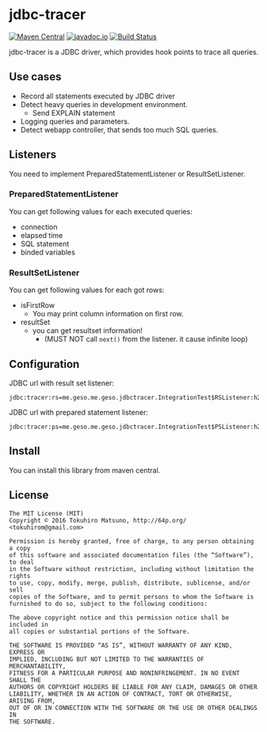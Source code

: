 # jdbc-tracer

[![Maven Central](https://maven-badges.herokuapp.com/maven-central/me.geso.jdbctracer/jdbc-tracer-core/badge.svg)](https://maven-badges.herokuapp.com/maven-central/me.geso.jdbctracer/jdbc-tracer-core)
[![javadoc.io](https://javadocio-badges.herokuapp.com/me.geso.jdbctracer/jdbc-tracer-core/badge.svg)](https://javadocio-badges.herokuapp.com/me.geso.jdbctracer/jdbc-tracer-core)
[![Build Status](https://travis-ci.org/tokuhirom/jdbc-tracer.svg?branch=master)](https://travis-ci.org/tokuhirom/jdbc-tracer)

jdbc-tracer is a JDBC driver, which provides hook points to trace all queries.

## Use cases

 * Record all statements executed by JDBC driver
 * Detect heavy queries in development environment.
   * Send EXPLAIN statement
 * Logging queries and parameters.
 * Detect webapp controller, that sends too much SQL queries.

## Listeners

You need to implement PreparedStatementListener or ResultSetListener.

### PreparedStatementListener

You can get following values for each executed queries:

 * connection
 * elapsed time
 * SQL statement
 * binded variables

### ResultSetListener

You can get following values for each got rows:

 * isFirstRow
   * You may print column information on first row.
 * resultSet
   * you can get resultset information!
     * (MUST NOT call `next()` from the listener. it cause infinite loop)

## Configuration

JDBC url with result set listener:

    jdbc:tracer:rs=me.geso.me.geso.jdbctracer.IntegrationTest$RSListener:h2:mem:test

JDBC url with prepared statement listener:

    jdbc:tracer:ps=me.geso.me.geso.jdbctracer.IntegrationTest$PSListener:h2:mem:test

## Install

You can install this library from maven central.

## License

    The MIT License (MIT)
    Copyright © 2016 Tokuhiro Matsuno, http://64p.org/ <tokuhirom@gmail.com>

    Permission is hereby granted, free of charge, to any person obtaining a copy
    of this software and associated documentation files (the “Software”), to deal
    in the Software without restriction, including without limitation the rights
    to use, copy, modify, merge, publish, distribute, sublicense, and/or sell
    copies of the Software, and to permit persons to whom the Software is
    furnished to do so, subject to the following conditions:

    The above copyright notice and this permission notice shall be included in
    all copies or substantial portions of the Software.

    THE SOFTWARE IS PROVIDED “AS IS”, WITHOUT WARRANTY OF ANY KIND, EXPRESS OR
    IMPLIED, INCLUDING BUT NOT LIMITED TO THE WARRANTIES OF MERCHANTABILITY,
    FITNESS FOR A PARTICULAR PURPOSE AND NONINFRINGEMENT. IN NO EVENT SHALL THE
    AUTHORS OR COPYRIGHT HOLDERS BE LIABLE FOR ANY CLAIM, DAMAGES OR OTHER
    LIABILITY, WHETHER IN AN ACTION OF CONTRACT, TORT OR OTHERWISE, ARISING FROM,
    OUT OF OR IN CONNECTION WITH THE SOFTWARE OR THE USE OR OTHER DEALINGS IN
    THE SOFTWARE.
